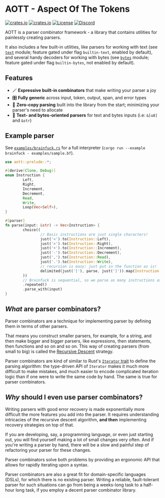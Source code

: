 # AOTT - Aspect Of The Tokens

[![crates.io](https://img.shields.io/crates/v/aott.svg)](https://crates.io/crates/aott)
[![crates.io](https://docs.rs/aott/badge.svg)](https://docs.rs/aott)
[![License](https://img.shields.io/crates/l/aott.svg)](https://github.com/Implodent/AOTT)
[![Discord](https://img.shields.io/discord/1027291338548445304)](https://discord.gg/k9vTZNtPGX)
    
AOTT is a parser combinator framework - a library that contains utilities for painlessly creating parsers.

It also includes a few built-in utilities,
like parsers for working with text (see [`text`](./src/text.rs) module; feature gated under flag `builtin-text`, enabled by default),
and several handy decoders for working with bytes (see [`bytes`](./src/bytes.rs) module; feature gated under flag `builtin-bytes`, not enabled by default).
        
## Features
- 🪄 **Expressive built-in combinators** that make writing your parser a joy
- 🎛 **Fully generic** across input, token, output, span, and error types
- 📑 **Zero-copy parsing** built into the library from the start; minimizing your parser's need to allocate
- 📖 **Text- and bytes-oriented parsers** for text and bytes inputs (i.e: `&[u8]` and `&str`)

## Example parser
See [`examples/brainfuck.rs`](./examples/brainfuck.rs) for a full interpreter (`cargo run --example brainfuck - examples/sample.bf`).

```rust
use aott::prelude::*;

#[derive(Clone, Debug)]
enum Instruction {
        Left,
        Right,
        Increment,
        Decrement,
        Read,
        Write,
        Loop(Vec<Self>),
}

#[parser]
fn parse(input: &str) -> Vec<Instruction> {
        choice((
                // Basic instructions are just single characters!
                just('<').to(Instruction::Left),
                just('>').to(Instruction::Right),
                just('+').to(Instruction::Increment),
                just('-').to(Instruction::Decrement),
                just(',').to(Instruction::Read),
                just('.').to(Instruction::Write),
                // recursion is easy: just put in the function as is!
                delimited(just('['), parse, just(']')).map(Instruction::Loop),
        ))
        // Brainfuck is sequential, so we parse as many instructions as is possible
        .repeated()
        .parse_with(input)
}
```

## *What* are parser combinators?
Parser combinators are a technique for implementing parser by defining them in terms of other parsers.

That means you construct smaller parsers, for example, for a string, and then make bigger and bigger parsers, like expressions, then statements, then functions and so on and so on. This way of creating parsers (from small to big) is called the [Recursive Descent](https://en.wikipedia.org/wiki/Recursive_descent_parser) strategy.

Parser combinators are kind of similar to Rust's [`Iterator` trait](https://doc.rust-lang.org/std/iter/trait.Iterator.html) to define the parsing algorithm: the type-driven API of `Iterator` makes it much more difficult to make mistakes, and much easier to encode complicated iteration logic than if one were to write the same code by hand.
The same is true for parser combinators.

## *Why* should I even use parser combinators?
Writing parsers with good error recovery is made exponentially more difficult the more features you add into the parser.
It requires understanding intricacies of the recursive descent algorithm, **and then** implementing recovery strategies on top of that.

If you are developing, say, a programming language, or even just starting out, you will find yourself making a lot of small changes very often. And if you're writing a parser by hand, there will be a slow and painful step of refactoring your parser for these changes.

Parser combinators solve both problems by providing an ergonomic API that allows for rapidly iterating upon a syntax.

Parser combinators are also a great fit for domain-specific languages (DSLs), for which there is no existing parser.
Writing a reliable, fault-tolerant parser for such situations can go from being a weeks-long task to a half-hour long task, if you employ a decent parser combinator library.
